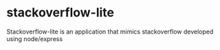 # stackoverflow-lite
Stackoverflow-lite is an application that mimics stackoverflow developed using node/express
